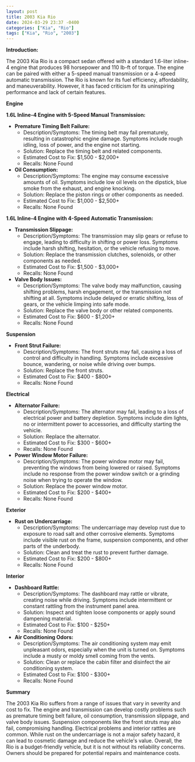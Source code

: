 ```yaml
---
layout: post
title: 2003 Kia Rio
date: 2024-03-29 23:37 -0400
categories: ["Kia", "Rio"]
tags: ["Kia", "Rio", "2003"]
---
```

**Introduction:**

The 2003 Kia Rio is a compact sedan offered with a standard 1.6-liter inline-4 engine that produces 98 horsepower and 110 lb-ft of torque. The engine can be paired with either a 5-speed manual transmission or a 4-speed automatic transmission. The Rio is known for its fuel efficiency, affordability, and maneuverability. However, it has faced criticism for its uninspiring performance and lack of certain features.

**Engine**

**1.6L Inline-4 Engine with 5-Speed Manual Transmission:**

* **Premature Timing Belt Failure:**
    * Description/Symptoms: The timing belt may fail prematurely, resulting in catastrophic engine damage. Symptoms include rough idling, loss of power, and the engine not starting.
    * Solution: Replace the timing belt and related components.
    * Estimated Cost to Fix: $1,500 - $2,000+
    * Recalls: None Found
* **Oil Consumption:**
    * Description/Symptoms: The engine may consume excessive amounts of oil. Symptoms include low oil levels on the dipstick, blue smoke from the exhaust, and engine knocking.
    * Solution: Replace the piston rings or other components as needed.
    * Estimated Cost to Fix: $1,000 - $2,500+
    * Recalls: None Found

**1.6L Inline-4 Engine with 4-Speed Automatic Transmission:**

* **Transmission Slippage:**
    * Description/Symptoms: The transmission may slip gears or refuse to engage, leading to difficulty in shifting or power loss. Symptoms include harsh shifting, hesitation, or the vehicle refusing to move.
    * Solution: Replace the transmission clutches, solenoids, or other components as needed.
    * Estimated Cost to Fix: $1,500 - $3,000+
    * Recalls: None Found
* **Valve Body Issues:**
    * Description/Symptoms: The valve body may malfunction, causing shifting problems, harsh engagement, or the transmission not shifting at all. Symptoms include delayed or erratic shifting, loss of gears, or the vehicle limping into safe mode.
    * Solution: Replace the valve body or other related components.
    * Estimated Cost to Fix: $600 - $1,200+
    * Recalls: None Found

**Suspension**

* **Front Strut Failure:**
    * Description/Symptoms: The front struts may fail, causing a loss of control and difficulty in handling. Symptoms include excessive bounce, wandering, or noise while driving over bumps.
    * Solution: Replace the front struts.
    * Estimated Cost to Fix: $400 - $800+
    * Recalls: None Found

**Electrical**

* **Alternator Failure:**
    * Description/Symptoms: The alternator may fail, leading to a loss of electrical power and battery depletion. Symptoms include dim lights, no or intermittent power to accessories, and difficulty starting the vehicle.
    * Solution: Replace the alternator.
    * Estimated Cost to Fix: $300 - $600+
    * Recalls: None Found
* **Power Window Motor Failure:**
    * Description/Symptoms: The power window motor may fail, preventing the windows from being lowered or raised. Symptoms include no response from the power window switch or a grinding noise when trying to operate the window.
    * Solution: Replace the power window motor.
    * Estimated Cost to Fix: $200 - $400+
    * Recalls: None Found

**Exterior**

* **Rust on Undercarriage:**
    * Description/Symptoms: The undercarriage may develop rust due to exposure to road salt and other corrosive elements. Symptoms include visible rust on the frame, suspension components, and other parts of the underbody.
    * Solution: Clean and treat the rust to prevent further damage.
    * Estimated Cost to Fix: $200 - $800+
    * Recalls: None Found

**Interior**

* **Dashboard Rattle:**
    * Description/Symptoms: The dashboard may rattle or vibrate, creating noise while driving. Symptoms include intermittent or constant rattling from the instrument panel area.
    * Solution: Inspect and tighten loose components or apply sound dampening material.
    * Estimated Cost to Fix: $100 - $250+
    * Recalls: None Found
* **Air Conditioning Odors:**
    * Description/Symptoms: The air conditioning system may emit unpleasant odors, especially when the unit is turned on. Symptoms include a musty or moldy smell coming from the vents.
    * Solution: Clean or replace the cabin filter and disinfect the air conditioning system.
    * Estimated Cost to Fix: $100 - $300+
    * Recalls: None Found

**Summary**

The 2003 Kia Rio suffers from a range of issues that vary in severity and cost to fix. The engine and transmission can develop costly problems such as premature timing belt failure, oil consumption, transmission slippage, and valve body issues. Suspension components like the front struts may also fail, compromising handling. Electrical problems and interior rattles are common. While rust on the undercarriage is not a major safety hazard, it can lead to cosmetic damage and reduce the vehicle's value. Overall, the Rio is a budget-friendly vehicle, but it is not without its reliability concerns. Owners should be prepared for potential repairs and maintenance costs.
